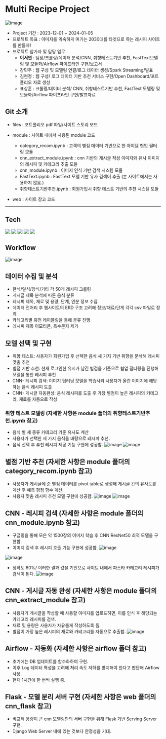 # Multi Recipe Project
![image](https://github.com/syl0702/multi_recipe_pjt/assets/140361641/b17d3602-a7f3-4bd2-86c2-436a3fc305cd)

- Project 기간 : 2023-12-01 ~ 2024-01-05
- 프로젝트 목표 : 이미지를 익숙하게 여기는 2030대를 타겟으로 하는 레시피 사이트를 만들자!
- 프로젝트 참가자 및 담당 업무
    - **이서연** : 팀장/크롤링/데이터 분석/CNN, 취향테스트기반 추천, FastText모델링 및 모듈화/Airflow 파이프라인 구현/보고서
    - 강민주 : 웹 구성 및 모델링 연결/로그 데이터 생성/Spark Streaming/발표
    - 김현정 : 웹 구성/ 로그 데이터 기반 추천 서비스 구현/Open Dashboard/포트폴리오 자료 생성
    - 표상훈 : 크롤링/데이터 분석/ CNN, 취향테스트기반 추천, FastText 모델링 및 모듈화/Airflow 파이프라인 구현/발표자료

## Git 소개
- files : 포트폴리오 pdf 파일/사이트 스토리 보드
- module : 사이트 내에서 사용된 module 코드
    - category_recom.ipynb : 고객의 별점 데이터 기반으로 한 아이템 협업 필터링 모듈
    - cnn_extract_module.ipynb : cnn 기반의 게시글 작성 이미지와 유사 이미지의 레시피 및 카테고리 추출 모듈
    - cnn_module.ipynb : 이미지 인식 기반 검색 시스템 모듈
    - FastText.ipynb : FastText 모델 기반 유사 검색어 추출 (본 사이트에서는 사용하지 않음.)
    - 취향테스트기반추천.ipynb : 회원가입시 취향 테스트 기반의 추천 시스템 모듈

- web : 사이트 장고 코드
---
## Tech
<img src= "https://img.shields.io/badge/Python-3776AB?style=for-the-badge&logo=python&logoColor=white"> <img src= "https://img.shields.io/badge/MySQL-00000F?style=for-the-badge&logo=mysql&logoColor=white"> <img src= "https://img.shields.io/badge/Django-092E20?style=for-the-badge&logo=django&logoColor=white"> <img src= "https://img.shields.io/badge/Flask-000000?style=for-the-badge&logo=flask&logoColor=white"> <img src= "https://img.shields.io/badge/Airflow-017CEE?style=for-the-badge&logo=Apache%20Airflow&logoColor=white">


## Workflow
![image](https://github.com/syl0702/multi_recipe_pjt/assets/140361641/719f186c-eb2e-4a1c-a071-ae38e46eba2b)

## 데이터 수집 및 분석
- 한식/일식/양식/기타 각 50개 레시피 크롤링
- 게시글 제목 분석에 따른 음식 분류
- 레시피 제목, 재료 및 용량, 단계, 인분 정보 수집
- 데이터 전처리 후 웹사이트의 ERD 구조 고려해 정보/재료/단계 각각 csv 파일로 정리
- 카테고리별 휴먼 레이블링을 통해 분류 진행
- 레시피 제목 이모티콘, 특수문자 제거

## 모델 선택 및 구현
- 취향 테스트: 사용자가 회원가입 후 선택한 음식 세 가지 기반 취향을 분석해 레시피 맞춤 추천
- 별점 기반 추천: 현재 로그인한 유저가 남긴 별점을 기준으로 협업 필터링을 진행해 모델을 통한 레시피 추천
- CNN- 레시피 검색: 이미지 딥러닝 모델을 학습시켜 사용자가 올린 이미지에 해당하는 음식 레시피 도출
- CNN- 게시글 자동완성: 음식 레시피를 도출 후 가장 별점이 높은 레시피의 카테고리, 재료를 자동으로 작성

### 취향 테스트 모델링 (자세한 사항은 module 폴더의 취향테스트기반추천.ipynb 참고)
- 음식 별 세 종류 카테고리 기준 유사도 계산
- 사용자가 선택한 세 가지 음식을 바탕으로 레시피 추천.
- 음식 선택 후 추천 레시피 제공 기능 구현에 성공함.
![image](https://github.com/syl0702/multi_recipe_pjt/assets/140361641/7f465c45-149c-43c8-b415-71fa6e692604)
![image](https://github.com/syl0702/multi_recipe_pjt/assets/140361641/0a3103a8-426a-4d06-89c6-7e91ae46622e)

## 별점 기반 추천 (자세한 사항은 module 폴더의 category_recom.ipynb 참고)
- 사용자가 게시글에 준 별점 데이터를 pivot table로 생성해 게시글 간의 유사도를 계산 후 예측 평점 함수 계산.
- 사용자 맞춤 레시피 추천 모델 구현에 성공함.
![image](https://github.com/syl0702/multi_recipe_pjt/assets/140361641/b4e42d07-3727-4a42-9235-8c15f103f065)
![image](https://github.com/syl0702/multi_recipe_pjt/assets/140361641/330ee485-12e7-40a6-82fe-5b99ca138dee)

## CNN - 레시피 검색 (자세한 사항은 module 폴더의 cnn_module.ipynb 참고)
- 구글링을 통해 모은 약 1500장의 이미지 학습 후 CNN ResNet50 최적 모델을 구현함.
- 이미지 검색 후 레시피 호출 기능 구현에 성공함.
![image](https://github.com/syl0702/multi_recipe_pjt/assets/140361641/8340a925-c8e8-4224-83fd-700013129a67)

![image](https://github.com/syl0702/multi_recipe_pjt/assets/140361641/6da9cbbd-d4bd-45d1-8e61-4325e24f5809)
- 정확도 80%/ 이러한 결과 값을 기반으로 사이트 내에서 파스타 카테고리 레시피가 검색이 된다.
![image](https://github.com/syl0702/multi_recipe_pjt/assets/140361641/9d606927-26fc-4f95-9122-f99121ed1afc)

## CNN - 게시글 자동 완성 (자세한 사항은 module 폴더의 cnn_extract_module 참고)
- 사용자가 게시글을 작성할 때 사용할 이미지를 업로드하면, 이를 인식 후 해당되는 카테고리 레시피를 검색.
- 재료 및 용량은 사용자가 자유롭게 작성하도록 둠.
- 별점이 가장 높은 레시피의 재료와 카테고리를 자동으로 추출함.
![image](https://github.com/syl0702/multi_recipe_pjt/assets/140361641/e619519d-6e70-430e-8ae6-659d580138d5)

## Airflow - 자동화 (자세한 사항은 airflow 폴더 참고)
- 초기에는 DB 업데이트를 함수화하여 구현.
- 이후 Log 데이터 특성을 고려해 처리 속도 저하를 방지해야 한다고 판단해 Airflow 사용.
- 현재 1시간에 한 번씩 실행 중.

## Flask - 모델 분리 서버 구현 (자세한 사항은 web 폴더의 cnn_flask 참고)
- 비교적 용량이 큰 cnn 모델링만의 서버 구현을 위해 Flask 기반 Serving Server 구현.
- Django Web Server 내에 있는 것보다 안정성을 기대.
